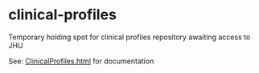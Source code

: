 # clinical-profiles
Temporary holding spot for clinical profiles repository awaiting access to JHU

See: [ClinicalProfiles.html](https://rawgit.com/hsolbrig/clinical-profiles/master/ClinicalProfiles.html) for documentation
